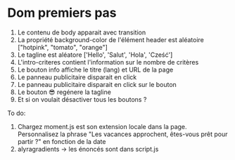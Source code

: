 # Dom premiers pas

1. Le contenu de body apparait avec transition
1. La propriété background-color de l'élément header est aléatoire ["hotpink", "tomato", "orange"]
1. Le tagline est aléatore ['Hello', 'Salut', 'Hola', 'Cześć']
1. L'intro-criteres contient l'information sur le nombre de critères
1. Le bouton info affiche le titre (lang) et URL de la page
1. Le panneau publicitaire disparait en click
1. Le panneau publicitaire disparait en click sur le bouton
1. Le bouton 😎 regénere la tagline
1. Et si on voulait désactiver tous les boutons ?

To do:

1. Chargez moment.js est son extension locale dans la page.
   Personnalisez la phrase "Les vacances approchent, êtes-vous prêt pour partir ?" en fonction de la date
2. alyragradients -> les énoncés sont dans script.js

